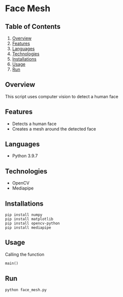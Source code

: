 # Face Mesh

## Table of Contents
1. [Overview](#overview)
2. [Features](#features)
3. [Languages](#languages)
4. [Technologies](#technologies)
5. [Installations](#installations)
6. [Usage](#usage)
7. [Run](#run)

## Overview
This script uses computer vision to detect a human face

## Features
* Detects a human face
* Creates a mesh around the detected face

## Languages
* Python 3.9.7

## Technologies
* OpenCV
* Mediapipe

## Installations
```shell
pip install numpy
pip install matplotlib
pip install opencv-python
pip install mediapipe
```

## Usage
Calling the function
```python
main()
```

## Run
```bash
python face_mesh.py
```